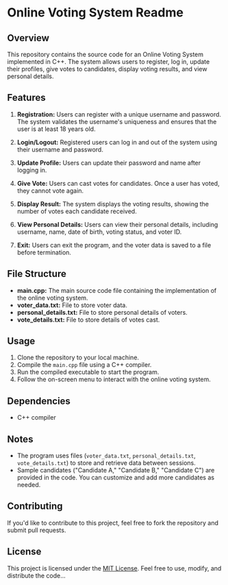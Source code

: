 # Online Voting System Readme

## Overview
This repository contains the source code for an Online Voting System implemented in C++. The system allows users to register, log in, update their profiles, give votes to candidates, display voting results, and view personal details.

## Features
1. **Registration:** Users can register with a unique username and password. The system validates the username's uniqueness and ensures that the user is at least 18 years old.

2. **Login/Logout:** Registered users can log in and out of the system using their username and password.

3. **Update Profile:** Users can update their password and name after logging in.

4. **Give Vote:** Users can cast votes for candidates. Once a user has voted, they cannot vote again.

5. **Display Result:** The system displays the voting results, showing the number of votes each candidate received.

6. **View Personal Details:** Users can view their personal details, including username, name, date of birth, voting status, and voter ID.

7. **Exit:** Users can exit the program, and the voter data is saved to a file before termination.

## File Structure
- **main.cpp:** The main source code file containing the implementation of the online voting system.
- **voter_data.txt:** File to store voter data.
- **personal_details.txt:** File to store personal details of voters.
- **vote_details.txt:** File to store details of votes cast.

## Usage
1. Clone the repository to your local machine.
2. Compile the `main.cpp` file using a C++ compiler.
3. Run the compiled executable to start the program.
4. Follow the on-screen menu to interact with the online voting system.

## Dependencies
- C++ compiler

## Notes
- The program uses files (`voter_data.txt`, `personal_details.txt`, `vote_details.txt`) to store and retrieve data between sessions.
- Sample candidates ("Candidate A," "Candidate B," "Candidate C") are provided in the code. You can customize and add more candidates as needed.

## Contributing
If you'd like to contribute to this project, feel free to fork the repository and submit pull requests.

## License
This project is licensed under the [MIT License](LICENSE). Feel free to use, modify, and distribute the code...
